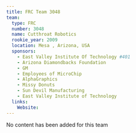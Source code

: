 ```yaml
---
title: FRC Team 3048
team:
  type: FRC
  number: 3048
  name: Cutthroat Robotics
  rookie_year: 2009
  location: Mesa , Arizona, USA
  sponsors:
    - East Valley Institute Of Technology #401
    - Arizona Diamondbacks Foundation
    - GM
    - Employees of MicroChip
    - AlphaGraphics
    - Missy Donuts
    - Sun Devil Manufacturing
    - East Valley Institute of Technology
  links:
    Website: 
---
```

No content has been added for this team